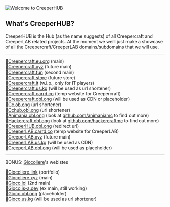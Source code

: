 ![Welcome to CreeperHUB](https://i.imgur.com/MPkniUA.png)
## What's CreeperHUB?

CreeperHUB is the Hub (as the name suggests) of all Creepercraft and CreeperLAB related projects.
At the moment we weill just make a showcase of all the Creepercraft/CreeperLAB domains/subdomains that we will use.

------------------------------------------

👀[Creepercraft.eu.org](https://creepercraft.eu.org) (main) <br>
👀[Creepercraft.xyz](https://creepercraft.xyz) (future main) <br>
👀[Creepercraft.fun](https://creepercraft.fun) (second main) <br>
👀[Creepercraft.store](https://creepercraft.store) (future store) <br>
👀[Creepercraft.it](https://creepercraft.it) (w.i.p., only for IT players)<br>
👀[Creepercraft.us.kg](https://creepercraft.us.kg) (will be used as url shortener) <br>
👀[Creepercraft.carrd.co](https://creepercraft.carrd.co) (temp website for Creepercraft) <br>
👀[Creepercraft.obl.ong](https://creepercraft.obl.ong) (will be used as CDN or placeholder) <br>
👀[Cc.ob.ong](https://cc.obl.ong) (url shortener)<br>
👀[Cchub.obl.ong](https://cchub.obl.ong) (url shortener)<br>
👀[Animania.obl.ong](https://animania.obl.ong) (look at [github.com/animaniamc](https://github.com/animaniamc) to find out more)<br>
👀[Hackercraft.obl.ong](https://hackercraft.obl.ong) (look at [github.com/hackercraftmc](https://github.com/hackercraftmc) to find out more)<br>
👀[CreeperHUB.obl.ong](https://creeperhub.obl.ong) (redirect url)<br>
👀[CreeperLAB.carrd.co](https://creeperlab.carrd.co) (temp website for CreeperLAB) <br>
👀[CreeperLAB.xyz](https://creeperlab.xyz) (future main)<br>
👀[CreeperLAB.us.kg](https://creeperlab.us.kg) (will be used as CDN)<br>
👀[CreeperLAB.obl.ong](https://creeperlab.obl.ong) (will be used as placeholder)<br>

-------------------------------------------

BONUS: [Giocoliere](https://github.com/giocoliere)'s webistes

👀[Giocoliere.link](https://giocoliere.link) (portfolio) <br>
👀[Giocoliere.xyz](https://giocoliere.xyz) (main) <br>
👀[Gioco.lol](https://gioco.lol) (2nd main) <br>
👀[Gioco.is-a.dev](https://gioco.is-a.dev) (ex main, still working) <br>
👀[Gioco.obl.ong](https://gioco.obl.ong) (placeholder) <br>
👀[Gioco.us.kg](https://gioco.us.kg) (will be used as url shortener) <br>
